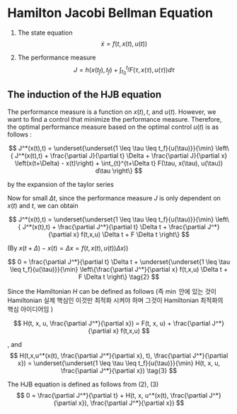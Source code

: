 Hamilton Jacobi Bellman Equation
====

1. The state equation
$$
\dot{x} = f(t, x(t), u(t)) \tag{1}
$$

2. The performance measure
$$
J = h(x(t_f), t_f) + \int_{t_0}^{t_f} F(\tau, x(\tau), u(\tau)) d\tau 
$$

## The induction of the HJB equation


The performance measure is a function on $x(t), t$, and $u(t)$. However, we want to find a control that minimize the performance measure. Therefore, the optimal performance measure based on the optimal control $u(t)$ is as follows :


$$
J^*(x(t),t) = \underset{\underset{1 \leq \tau \leq t_f}{u(\tau)}}{\min} \left\{ J^*(x(t),t) + \frac{\partial J}{\partial t} \Delta +  \frac{\partial J}{\partial x} \left(x(t+\Delta) - x(t)\right) + \int_{t}^{t+\Delta t}  F(\tau, x(\tau), u(\tau)) d\tau \right\}
$$

by the expansion of the taylor series

Now for small $\Delta t$, since the performance measure $J$ is only dependent on $x(t)$ and $t$, we can obtain

$$
J^*(x(t),t) = \underset{\underset{1 \leq \tau \leq t_f}{u(\tau)}}{\min} \left\{ J^*(x(t),t) + \frac{\partial J^*}{\partial t} \Delta t +  \frac{\partial J^*}{\partial x} f(t,x,u) \Delta t + F \Delta t \right\}
$$

(By $x(t+\Delta) - x(t) =\Delta x = f(t, x(t), u(t)) \Delta x$))

$$
0 = \frac{\partial J^*}{\partial t} \Delta t + \underset{\underset{1 \leq \tau \leq t_f}{u(\tau)}}{\min} \left\{\frac{\partial J^*}{\partial x} f(t,x,u) \Delta t + F \Delta t \right\}
 \tag{2}
$$

Since the Hamiltonian $H$ can be defined as follows (즉 $\min$ 안에 있는 것이 Hamiltonian 실제 핵심인 이것만 최적화 시켜야 하며 그것이 Hamiltonian 최적화의 핵심 아이디어임 )

$$
H(t, x, u, \frac{\partial J^*}{\partial x}) = F(t, x, u) + \frac{\partial J^*}{\partial x} f(t,x,u)
$$

, and
$$
H(t,x,u^*(x(t), \frac{\partial J^*}{\partial x}, t), \frac{\partial J^*}{\partial x}) = \underset{\underset{1 \leq \tau \leq t_f}{u(\tau)}}{\min} H(t, x, u, \frac{\partial J^*}{\partial x}) \tag{3}
$$


The HJB equation is defined as follows from (2), (3)
$$
0 = \frac{\partial J^*}{\partial t} + H(t, x, u^*(x(t), \frac{\partial J^*}{\partial x}), \frac{\partial J^*}{\partial x})
$$
